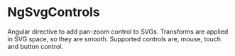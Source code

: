 # NgSvgControls
Angular directive to add pan-zoom control to SVGs. Transforms are applied in SVG space, so they are smooth. Supported controls are, mouse, touch and button control.
